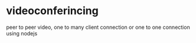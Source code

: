 # videoconferincing
peer to peer video, one to many client connection or one to one connection using nodejs
